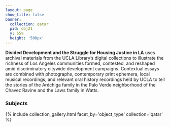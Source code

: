 ```yaml
---
layout: page
show_title: false
banner:
  collection: qatar
  pid: obj21
  y: 55%
  height: '500px'
---
```


__Divided Development and the Struggle for Housing Justice in LA__ uses archival materials from the UCLA Library’s digital collections to illustrate the richness of Los Angeles communities formed, contested, and reshaped amid discriminatory citywide development campaigns. Contextual essays are combined with photographs, contemporary print ephemera, local musical recordings, and relevant oral history recordings held by UCLA to tell the stories of the Aréchiga family in the Palo Verde neighborhood of the Chavez Ravine and the Laws family in Watts.

### Subjects

{% include collection_gallery.html facet_by='object_type' collection='qatar' %}
